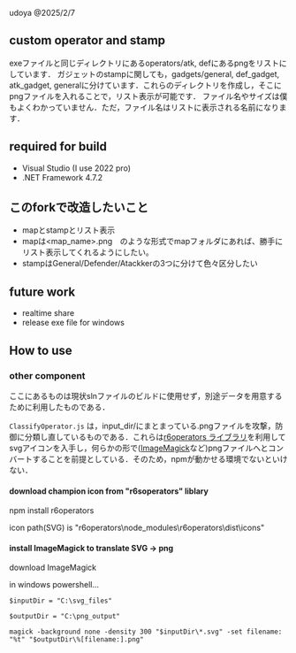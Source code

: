 udoya @2025/2/7

## custom operator and stamp
exeファイルと同じディレクトリにあるoperators/atk, defにあるpngをリストにしています．
ガジェットのstampに関しても，gadgets/general, def_gadget, atk_gadget, generalに分けています．これらのディレクトリを作成し，そこにpngファイルを入れることで，リスト表示が可能です．
ファイル名やサイズは僕もよくわかっていません．ただ，ファイル名はリストに表示される名前になります．


## required for build
- Visual Studio (I use 2022 pro)
- .NET Framework 4.7.2

## このforkで改造したいこと
- mapとstampとリスト表示
 - mapは<map_name>_<attribute>_<floor>.png　のような形式でmapフォルダにあれば、勝手にリスト表示してくれるようにしたい。
 - stampはGeneral/Defender/Atackkerの3つに分けて色々区分したい

## future work
- realtime share
- release exe file for windows


## How to use

### other component
ここにあるものは現状slnファイルのビルドに使用せず，別途データを用意するために利用したものである．


`ClassifyOperator.js` は，input_dir/にまとまっている.pngファイルを攻撃，防御に分類し直しているものである．これらは[r6operators ライブラリ](https://github.com/marcopixel/r6operators)を利用してsvgアイコンを入手し，何らかの形で([ImageMagick](https://imagemagick.org/index.php)など)pngファイルへとコンバートすることを前提としている．そのため，npmが動かせる環境でないといけない．

#### download champion icon from "r6soperators" liblary

npm install r6operators

icon path(SVG) is "r6operators\node_modules\r6operators\dist\icons"

#### install ImageMagick to translate SVG -> png
download ImageMagick

in windows powershell...
```shell
$inputDir = "C:\svg_files"

$outputDir = "C:\png_output"

magick -background none -density 300 "$inputDir\*.svg" -set filename: "%t" "$outputDir\%[filename:].png"
```